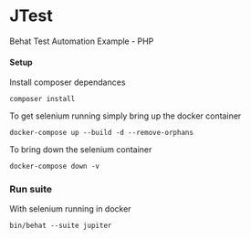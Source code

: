 # JTest
Behat Test Automation Example - PHP


#### Setup
Install composer dependances
```
composer install
```

To get selenium running simply bring up the docker container
```
docker-compose up --build -d --remove-orphans 
```

To bring down the selenium container
```
docker-compose down -v
```
### Run suite
With selenium running in docker
```
bin/behat --suite jupiter
```
